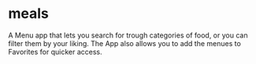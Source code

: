 # meals

A Menu app that lets you search for trough categories of food, or you can filter them by your liking. The App also allows you to add the menues to Favorites for quicker access. 

